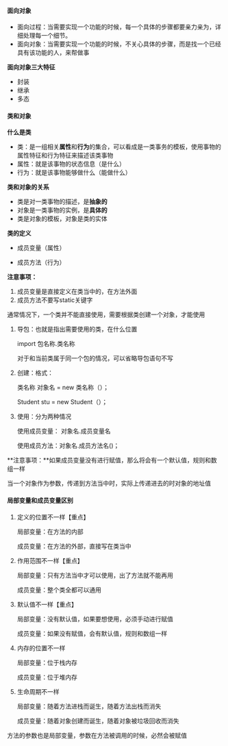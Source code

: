 #### 面向对象

- 面向过程：当需要实现一个功能的时候，每一个具体的步骤都要亲力亲为，详细处理每一个细节。
- 面向对象：当需要实现一个功能的时候，不关心具体的步骤，而是找一个已经具有该功能的人，来帮做事



**面向对象三大特征**

- 封装
- 继承
- 多态



#### 类和对象

**什么是类**

- 类：是一组相关**属性**和**行为**的集合，可以看成是一类事务的模板，使用事物的属性特征和行为特征来描述该类事物
- 属性：就是该事物的状态信息（是什么）
- 行为：就是该事物能够做什么（能做什么）

**类和对象的关系**

- 类是对一类事物的描述，是**抽象的**
- 对象是一类事物的实例，是**具体的**
- 类是对象的模板，对象是类的实体



**类的定义**

- 成员变量（属性）

- 成员方法（行为）

**注意事项：**

1. 成员变量是直接定义在类当中的，在方法外面
2. 成员方法不要写static关键字



通常情况下，一个类并不能直接使用，需要根据类创建一个对象，才能使用

1. 导包：也就是指出需要使用的类，在什么位置

   import  包名称.类名称

   对于和当前类属于同一个包的情况，可以省略导包语句不写

2. 创建：格式：

   类名称  对象名  =  new 类名称（）；

   Student stu  = new  Student（）；

3. 使用：分为两种情况

   使用成员变量： 对象名.成员变量名

   使用成员方法：对象名.成员方法名()；



**注意事项：**如果成员变量没有进行赋值，那么将会有一个默认值，规则和数组一样

当一个对象作为参数，传递到方法当中时，实际上传递进去的时对象的地址值



#### 局部变量和成员变量区别

1. 定义的位置不一样【重点】

   局部变量：在方法的内部

   成员变量：在方法的外部，直接写在类当中

2. 作用范围不一样【重点】

   局部变量：只有方法当中才可以使用，出了方法就不能再用

   成员变量：整个类全都可以通用

3. 默认值不一样【重点】

   局部变量：没有默认值，如果要想使用，必须手动进行赋值

   成员变量：如果没有赋值，会有默认值，规则和数组一样

4. 内存的位置不一样

   局部变量：位于栈内存

   成员变量：位于堆内存

5. 生命周期不一样

   局部变量：随着方法进栈而诞生，随着方法出栈而消失

   成员变量：随着对象创建而诞生，随着对象被垃圾回收而消失

方法的参数也是局部变量，参数在方法被调用的时候，必然会被赋值